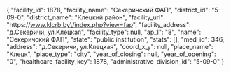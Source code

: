{
    "facility_id": 1878,
    "facility_name": "Секеричский ФАП",
    "district_id": "5-09-0",
    "district_name": "Клецкий район",
    "facility_url": "https:\/\/www.klcrb.by\/index.php?view=fap",
    "facility_address": "д.Секеричи, ул.Клецкая",
    "facility_type": null,
    "ap_1": "8",
    "name": "Секеричский ФАП",
    "state": "public institution",
    "stats": [],
    "med_id": 346,
    "address": "д.Секеричи, ул.Клецкая",
    "coord_x_y": null,
    "place_name": "Клецк",
    "place_type": "city",
    "year_of_closing": null,
    "year_of_opening": "0",
    "healthcare_facility_key": 1878,
    "administrative_division_id": "5-09-0"
}